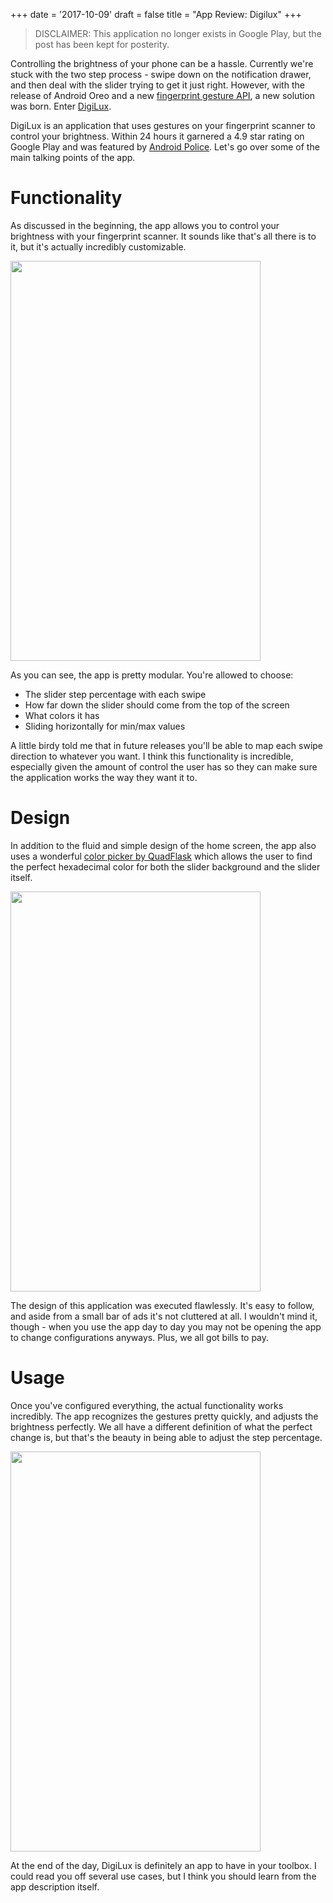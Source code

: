 +++
date = '2017-10-09'
draft = false
title = "App Review: Digilux"
+++

> DISCLAIMER: This application no longer exists in Google Play, but the post has been kept for posterity. 

Controlling the brightness of your phone can be a hassle. Currently we're stuck with the two step process - swipe down on the notification drawer, and then deal with the slider trying to get it just right. However, with the release of Android Oreo and a new [fingerprint gesture API](https://developer.android.com/guide/topics/ui/accessibility/services.html#fingerprint), a new solution was born. Enter [DigiLux](https://play.google.com/store/apps/details?id=com.tunjid.fingergestures).

<!--more-->

DigiLux is an application that uses gestures on your fingerprint scanner to control your brightness. Within 24 hours it garnered a 4.9 star rating on Google Play and was featured by [Android Police](http://www.androidpolice.com/2017/10/09/digilux-uses-fingerprint-scanner-swipe-gestures-control-displays-brightness/). Let's go over some of the main talking points of the app.

# Functionality

As discussed in the beginning, the app allows you to control your brightness with your fingerprint scanner. It sounds like that's all there is to it, but it's actually incredibly customizable.

<img src="/digilux/main.png" style="height: 640px; width: 400px;">

As you can see, the app is pretty modular. You're allowed to choose:

* The slider step percentage with each swipe
* How far down the slider should come from the top of the screen
* What colors it has
* Sliding horizontally for min/max values

A little birdy told me that in future releases you'll be able to map each swipe direction to whatever you want. I think this functionality is incredible, especially given the amount of control the user has so they can make sure the application works the way they want it to.

# Design

In addition to the fluid and simple design of the home screen, the app also uses a wonderful [color picker by QuadFlask](https://github.com/QuadFlask/colorpicker) which allows the user to find the perfect hexadecimal color for both the slider background and the slider itself. 

<img src="/digilux/color.png" style="height: 640px; width: 400px;">

The design of this application was executed flawlessly. It's easy to follow, and aside from a small bar of ads it's not cluttered at all. I wouldn't mind it, though - when you use the app day to day you may not be opening the app to change configurations anyways. Plus, we all got bills to pay. 

# Usage

Once you've configured everything, the actual functionality works incredibly. The app recognizes the gestures pretty quickly, and adjusts the brightness perfectly. We all have a different definition of what the perfect change is, but that's the beauty in being able to adjust the step percentage. 

<img src="/digilux/usage.png" style="height: 640px; width: 400px;">

At the end of the day, DigiLux is definitely an app to have in your toolbox. I could read you off several use cases, but I think you should learn from the app description itself.